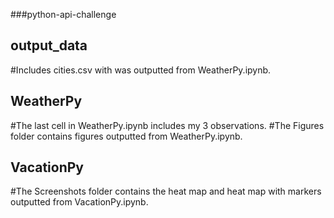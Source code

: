 ###python-api-challenge

## output_data
#Includes cities.csv with was outputted from WeatherPy.ipynb.

## WeatherPy
#The last cell in WeatherPy.ipynb includes my 3 observations.
#The Figures folder contains figures outputted from WeatherPy.ipynb.

## VacationPy
#The Screenshots folder contains the heat map and heat map with markers outputted from VacationPy.ipynb.
